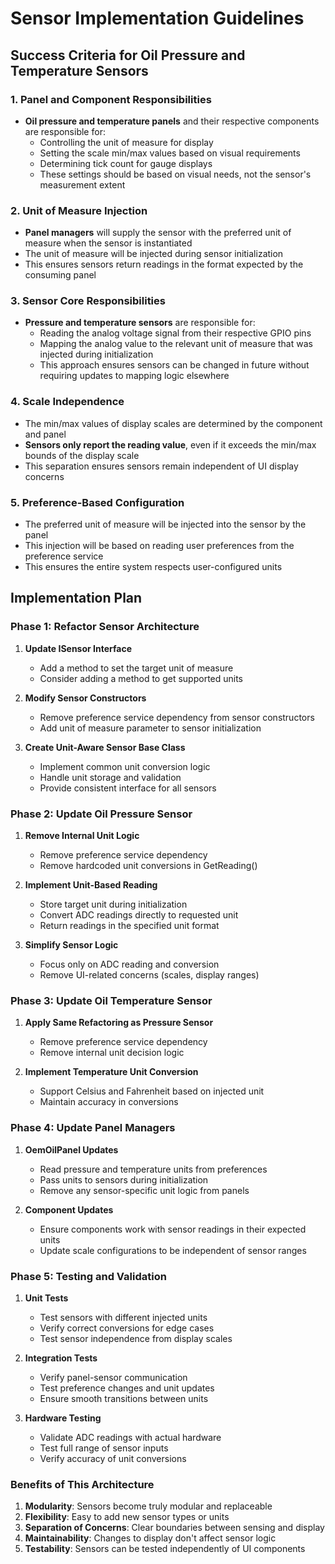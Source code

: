 # Sensor Implementation Guidelines

## Success Criteria for Oil Pressure and Temperature Sensors

### 1. Panel and Component Responsibilities
- **Oil pressure and temperature panels** and their respective components are responsible for:
  - Controlling the unit of measure for display
  - Setting the scale min/max values based on visual requirements
  - Determining tick count for gauge displays
  - These settings should be based on visual needs, not the sensor's measurement extent

### 2. Unit of Measure Injection
- **Panel managers** will supply the sensor with the preferred unit of measure when the sensor is instantiated
- The unit of measure will be injected during sensor initialization
- This ensures sensors return readings in the format expected by the consuming panel

### 3. Sensor Core Responsibilities
- **Pressure and temperature sensors** are responsible for:
  - Reading the analog voltage signal from their respective GPIO pins
  - Mapping the analog value to the relevant unit of measure that was injected during initialization
  - This approach ensures sensors can be changed in future without requiring updates to mapping logic elsewhere

### 4. Scale Independence
- The min/max values of display scales are determined by the component and panel
- **Sensors only report the reading value**, even if it exceeds the min/max bounds of the display scale
- This separation ensures sensors remain independent of UI display concerns

### 5. Preference-Based Configuration
- The preferred unit of measure will be injected into the sensor by the panel
- This injection will be based on reading user preferences from the preference service
- This ensures the entire system respects user-configured units

## Implementation Plan

### Phase 1: Refactor Sensor Architecture

1. **Update ISensor Interface**
   - Add a method to set the target unit of measure
   - Consider adding a method to get supported units

2. **Modify Sensor Constructors**
   - Remove preference service dependency from sensor constructors
   - Add unit of measure parameter to sensor initialization

3. **Create Unit-Aware Sensor Base Class**
   - Implement common unit conversion logic
   - Handle unit storage and validation
   - Provide consistent interface for all sensors

### Phase 2: Update Oil Pressure Sensor

1. **Remove Internal Unit Logic**
   - Remove preference service dependency
   - Remove hardcoded unit conversions in GetReading()

2. **Implement Unit-Based Reading**
   - Store target unit during initialization
   - Convert ADC readings directly to requested unit
   - Return readings in the specified unit format

3. **Simplify Sensor Logic**
   - Focus only on ADC reading and conversion
   - Remove UI-related concerns (scales, display ranges)

### Phase 3: Update Oil Temperature Sensor

1. **Apply Same Refactoring as Pressure Sensor**
   - Remove preference service dependency
   - Remove internal unit decision logic

2. **Implement Temperature Unit Conversion**
   - Support Celsius and Fahrenheit based on injected unit
   - Maintain accuracy in conversions

### Phase 4: Update Panel Managers

1. **OemOilPanel Updates**
   - Read pressure and temperature units from preferences
   - Pass units to sensors during initialization
   - Remove any sensor-specific unit logic from panels

2. **Component Updates**
   - Ensure components work with sensor readings in their expected units
   - Update scale configurations to be independent of sensor ranges

### Phase 5: Testing and Validation

1. **Unit Tests**
   - Test sensors with different injected units
   - Verify correct conversions for edge cases
   - Test sensor independence from display scales

2. **Integration Tests**
   - Verify panel-sensor communication
   - Test preference changes and unit updates
   - Ensure smooth transitions between units

3. **Hardware Testing**
   - Validate ADC readings with actual hardware
   - Test full range of sensor inputs
   - Verify accuracy of unit conversions

### Benefits of This Architecture

1. **Modularity**: Sensors become truly modular and replaceable
2. **Flexibility**: Easy to add new sensor types or units
3. **Separation of Concerns**: Clear boundaries between sensing and display
4. **Maintainability**: Changes to display don't affect sensor logic
5. **Testability**: Sensors can be tested independently of UI components